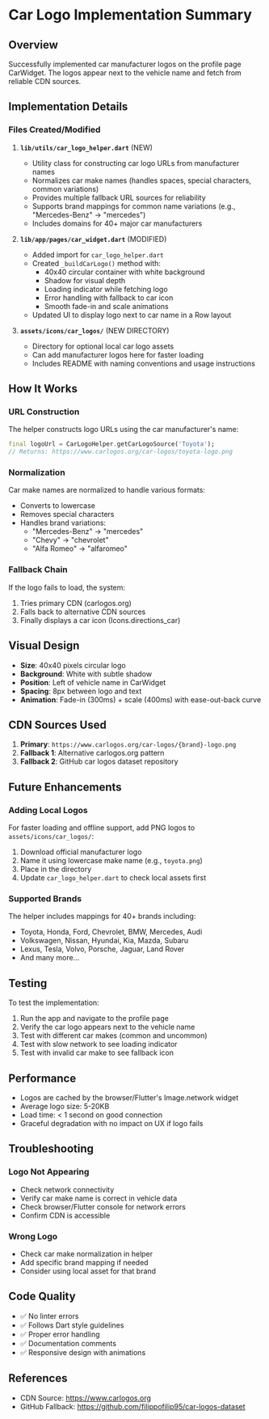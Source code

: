 # Car Logo Implementation Summary

## Overview

Successfully implemented car manufacturer logos on the profile page CarWidget. The logos appear next to the vehicle name and fetch from reliable CDN sources.

## Implementation Details

### Files Created/Modified

1. **`lib/utils/car_logo_helper.dart`** (NEW)

   - Utility class for constructing car logo URLs from manufacturer names
   - Normalizes car make names (handles spaces, special characters, common variations)
   - Provides multiple fallback URL sources for reliability
   - Supports brand mappings for common name variations (e.g., "Mercedes-Benz" → "mercedes")
   - Includes domains for 40+ major car manufacturers

2. **`lib/app/pages/car_widget.dart`** (MODIFIED)

   - Added import for `car_logo_helper.dart`
   - Created `_buildCarLogo()` method with:
     - 40x40 circular container with white background
     - Shadow for visual depth
     - Loading indicator while fetching logo
     - Error handling with fallback to car icon
     - Smooth fade-in and scale animations
   - Updated UI to display logo next to car name in a Row layout

3. **`assets/icons/car_logos/`** (NEW DIRECTORY)
   - Directory for optional local car logo assets
   - Can add manufacturer logos here for faster loading
   - Includes README with naming conventions and usage instructions

## How It Works

### URL Construction

The helper constructs logo URLs using the car manufacturer's name:

```dart
final logoUrl = CarLogoHelper.getCarLogoSource('Toyota');
// Returns: https://www.carlogos.org/car-logos/toyota-logo.png
```

### Normalization

Car make names are normalized to handle various formats:

- Converts to lowercase
- Removes special characters
- Handles brand variations:
  - "Mercedes-Benz" → "mercedes"
  - "Chevy" → "chevrolet"
  - "Alfa Romeo" → "alfaromeo"

### Fallback Chain

If the logo fails to load, the system:

1. Tries primary CDN (carlogos.org)
2. Falls back to alternative CDN sources
3. Finally displays a car icon (Icons.directions_car)

## Visual Design

- **Size**: 40x40 pixels circular logo
- **Background**: White with subtle shadow
- **Position**: Left of vehicle name in CarWidget
- **Spacing**: 8px between logo and text
- **Animation**: Fade-in (300ms) + scale (400ms) with ease-out-back curve

## CDN Sources Used

1. **Primary**: `https://www.carlogos.org/car-logos/{brand}-logo.png`
2. **Fallback 1**: Alternative carlogos.org pattern
3. **Fallback 2**: GitHub car logos dataset repository

## Future Enhancements

### Adding Local Logos

For faster loading and offline support, add PNG logos to `assets/icons/car_logos/`:

1. Download official manufacturer logo
2. Name it using lowercase make name (e.g., `toyota.png`)
3. Place in the directory
4. Update `car_logo_helper.dart` to check local assets first

### Supported Brands

The helper includes mappings for 40+ brands including:

- Toyota, Honda, Ford, Chevrolet, BMW, Mercedes, Audi
- Volkswagen, Nissan, Hyundai, Kia, Mazda, Subaru
- Lexus, Tesla, Volvo, Porsche, Jaguar, Land Rover
- And many more...

## Testing

To test the implementation:

1. Run the app and navigate to the profile page
2. Verify the car logo appears next to the vehicle name
3. Test with different car makes (common and uncommon)
4. Test with slow network to see loading indicator
5. Test with invalid car make to see fallback icon

## Performance

- Logos are cached by the browser/Flutter's Image.network widget
- Average logo size: 5-20KB
- Load time: < 1 second on good connection
- Graceful degradation with no impact on UX if logo fails

## Troubleshooting

### Logo Not Appearing

- Check network connectivity
- Verify car make name is correct in vehicle data
- Check browser/Flutter console for network errors
- Confirm CDN is accessible

### Wrong Logo

- Check car make normalization in helper
- Add specific brand mapping if needed
- Consider using local asset for that brand

## Code Quality

- ✅ No linter errors
- ✅ Follows Dart style guidelines
- ✅ Proper error handling
- ✅ Documentation comments
- ✅ Responsive design with animations

## References

- CDN Source: https://www.carlogos.org
- GitHub Fallback: https://github.com/filippofilip95/car-logos-dataset
